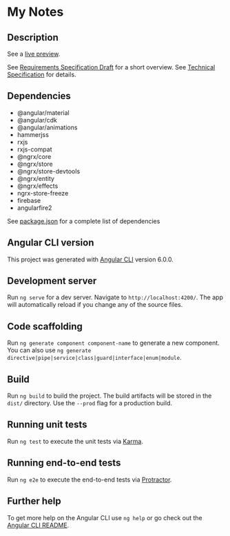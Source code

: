 # My Notes

## Description

See a [live preview](https://my-notes-preview.appspot.com/).

See [Requirements Specification Draft](requirements-specification-draft.md) for a short overview.
See [Technical Specification](technical-specification.md) for details.

## Dependencies
 - @angular/material
 - @angular/cdk
 - @angular/animations
 - hammerjss
 - rxjs
 - rxjs-compat
 - @ngrx/core
 - @ngrx/store
 - @ngrx/store-devtools
 - @ngrx/entity
 - @ngrx/effects
 - ngrx-store-freeze
 - firebase
 - angularfire2

 See [package.json](package.json) for a complete list of dependencies

## Angular CLI version

This project was generated with [Angular CLI](https://github.com/angular/angular-cli) version 6.0.0.

## Development server

Run `ng serve` for a dev server. Navigate to `http://localhost:4200/`. The app will automatically reload if you change any of the source files.

## Code scaffolding

Run `ng generate component component-name` to generate a new component. You can also use `ng generate directive|pipe|service|class|guard|interface|enum|module`.

## Build

Run `ng build` to build the project. The build artifacts will be stored in the `dist/` directory. Use the `--prod` flag for a production build.

## Running unit tests

Run `ng test` to execute the unit tests via [Karma](https://karma-runner.github.io).

## Running end-to-end tests

Run `ng e2e` to execute the end-to-end tests via [Protractor](http://www.protractortest.org/).

## Further help

To get more help on the Angular CLI use `ng help` or go check out the [Angular CLI README](https://github.com/angular/angular-cli/blob/master/README.md).
